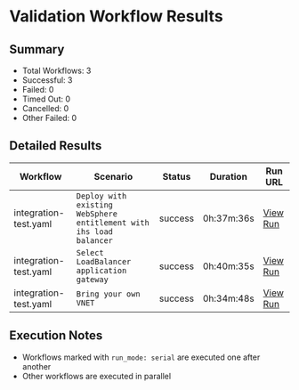 # Validation Workflow Results

## Summary
- Total Workflows: 3
- Successful: 3
- Failed: 0
- Timed Out: 0
- Cancelled: 0
- Other Failed: 0

## Detailed Results

| Workflow | Scenario | Status | Duration | Run URL |
|----------|----------|---------|-----------|----------|
| integration-test.yaml | `Deploy with existing WebSphere entitlement with ihs load balancer` | success | 0h:37m:36s | [View Run](https://github.com/azure-javaee/azure.websphere-traditional.cluster/actions/runs/16668075699) |
| integration-test.yaml | `Select LoadBalancer application gateway` | success | 0h:40m:35s | [View Run](https://github.com/azure-javaee/azure.websphere-traditional.cluster/actions/runs/16668077865) |
| integration-test.yaml | `Bring your own VNET` | success | 0h:34m:48s | [View Run](https://github.com/azure-javaee/azure.websphere-traditional.cluster/actions/runs/16668079818) |


## Execution Notes
- Workflows marked with `run_mode: serial` are executed one after another
- Other workflows are executed in parallel
